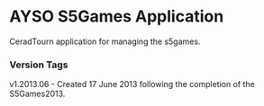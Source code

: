AYSO S5Games Application
========================

CeradTourn application for managing the s5games.


### Version Tags

v1.2013.06 - Created 17 June 2013 following the completion of the S5Games2013.

